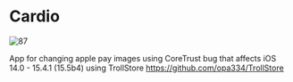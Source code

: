 # Cardio

![87](https://user-images.githubusercontent.com/29115431/193304861-3eb9f323-8d9e-46d9-a539-26565a655832.png)

App for changing apple pay images using CoreTrust bug that affects iOS 14.0 - 15.4.1 (15.5b4) using TrollStore https://github.com/opa334/TrollStore
